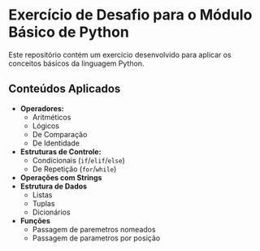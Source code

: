 # Exercício de Desafio para o Módulo Básico de Python

Este repositório contém um exercício desenvolvido para aplicar os conceitos básicos da linguagem Python.

## Conteúdos Aplicados

- **Operadores:**
  - Aritméticos
  - Lógicos
  - De Comparação
  - De Identidade
- **Estruturas de Controle:**
  - Condicionais (`if`/`elif`/`else`)
  - De Repetição (`for`/`while`)
- **Operações com Strings**
- **Estrutura de Dados**
  - Listas
  - Tuplas
  - Dicionários
- **Funções**
  - Passagem de paremetros nomeados
  - Passagem de parametros por posição
